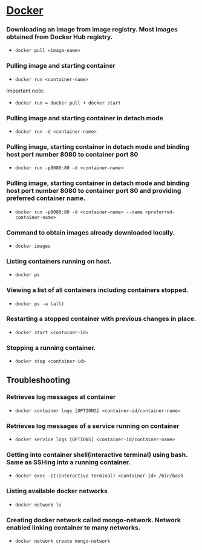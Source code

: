 # [Docker](https://docs.docker.com/reference/)


### Downloading an image from image registry. Most images obtained from Docker Hub registry.
- ```docker pull <image-name>```

### Pulling image and starting container
- ```docker run <container-name>``` 

Important note:

- ```docker run = docker pull + docker start```

### Pulling image and starting container in detach mode
- ```docker run -d <container-name>```

### Pulling image, starting container in detach mode and binding host port number 8080 to container port 80

- ```docker run -p8080:80 -d <container-name>```

### Pulling image, starting container in detach mode and binding host port number 8080 to container port 80 and providing preferred container name.

- ```docker run -p8080:80 -d <container-name> --name <preferred-container-name>```

### Command to obtain images already downloaded locally.
- ```docker images```

### Listing containers running on host.

- ```docker ps```

### Viewing a list of all containers including containers stopped.

- ```docker ps -a (all)```

### Restarting a stopped container with previous changes in place. 

- ```docker start <container-id>```

### Stopping a running container.

- ```docker stop <container-id>```


## Troubleshooting

### Retrieves log messages at container
- ```docker container logs [OPTIONS] <container-id/container-name>```

### Retrieves log messages of a service running on container

- ```docker service logs [OPTIONS] <container-id/container-name>```

### Getting into container shell(interactive terminal) using bash. Same as SSHing into a running container.

- ```docker exec -it(interactive terminal) <container-id> /bin/bash ```

### Listing available docker networks

- ```docker network ls```

### Creating docker network called mongo-network. Network enabled linking container to many networks.

- ```docker network create mongo-network```